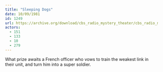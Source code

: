 ```yaml
---
title: "Sleeping Dogs"
date: 10/09/1981
id: 1249
url: https://archive.org/download/cbs_radio_mystery_theater/cbs_radio_mystery_theater-1201-1250.zip/cbs_radio_mystery_theater-1201-1250%2Fcbsrmt_1249_sleeping_dogs.mp3
actors:
  - 151
  - 133
  - 10
  - 279
---
```

What prize awaits a French officer who vows to train the weakest link in their unit, and turn him into a super soldier.